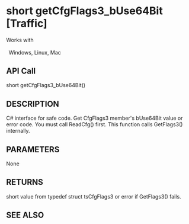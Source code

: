# short getCfgFlags3_bUse64Bit [Traffic]

Works with <p class="s1" style="padding-top: 2pt;padding-left: 5pt;text-indent: 0pt;text-align: left;"><a name="bookmark231">&zwnj;</a>Windows, Linux, Mac</p>

## API Call
short getCfgFlags3_bUse64Bit()
## DESCRIPTION
C# interface for safe code. Get CfgFlags3 member&#39;s bUse64Bit value or error code. You must call ReadCfg() first. This function calls GetFlags3() internally.

## PARAMETERS
None

## RETURNS
short value from typedef struct tsCfgFlags3 or error if GetFlags3() fails.

## SEE ALSO

